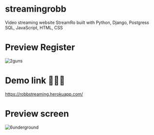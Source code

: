 # streamingrobb
Video streaming website StreamRo built with Python, Django, Postgress SQL, JavaScript, HTML, CSS
 # Preview Register
 ![2guns](https://user-images.githubusercontent.com/112253320/192518297-efbf7442-53c2-4eb0-a2e6-453bb096db40.jpg)
# Demo link 🚁😊🚁
https://robbstreaming.herokuapp.com/

# Preview screen
![6underground](https://user-images.githubusercontent.com/112253320/192519585-67e03f17-4f09-450e-a9ff-e42233c60104.jpg)
